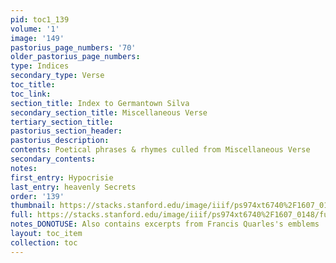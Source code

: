 ```yaml
---
pid: toc1_139
volume: '1'
image: '149'
pastorius_page_numbers: '70'
older_pastorius_page_numbers: 
type: Indices
secondary_type: Verse
toc_title: 
toc_link: 
section_title: Index to Germantown Silva
secondary_section_title: Miscellaneous Verse
tertiary_section_title: 
pastorius_section_header: 
pastorius_description: 
contents: Poetical phrases & rhymes culled from Miscellaneous Verse
secondary_contents: 
notes: 
first_entry: Hypocrisie
last_entry: heavenly Secrets
order: '139'
thumbnail: https://stacks.stanford.edu/image/iiif/ps974xt6740%2F1607_0148/full/100,/0/default.jpg
full: https://stacks.stanford.edu/image/iiif/ps974xt6740%2F1607_0148/full/full/0/default.jpg
notes_DONOTUSE: Also contains excerpts from Francis Quarles's emblems
layout: toc_item
collection: toc
---
```

